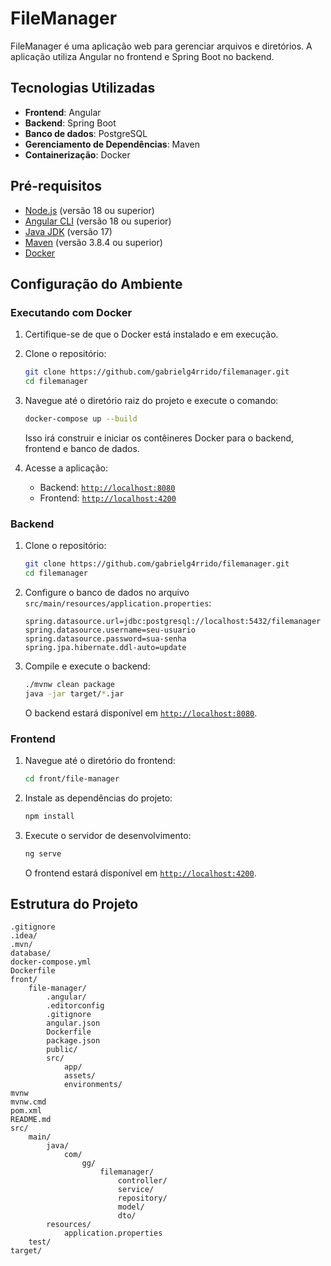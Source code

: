 # FileManager

FileManager é uma aplicação web para gerenciar arquivos e diretórios. A aplicação utiliza Angular no frontend e Spring Boot no backend.

## Tecnologias Utilizadas

- **Frontend**: Angular
- **Backend**: Spring Boot
- **Banco de dados**: PostgreSQL
- **Gerenciamento de Dependências**: Maven
- **Containerização**: Docker

## Pré-requisitos
- [Node.js](https://nodejs.org/) (versão 18 ou superior)
- [Angular CLI](https://angular.io/cli) (versão 18 ou superior)
- [Java JDK](https://www.oracle.com/java/technologies/javase-jdk17-downloads.html) (versão 17)
- [Maven](https://maven.apache.org/) (versão 3.8.4 ou superior)
- [Docker](https://www.docker.com/)

## Configuração do Ambiente
### Executando com Docker

1. Certifique-se de que o Docker está instalado e em execução.

2. Clone o repositório:

    ```sh
    git clone https://github.com/gabrielg4rrido/filemanager.git
    cd filemanager
    ```

3. Navegue até o diretório raiz do projeto e execute o comando:

    ```sh
    docker-compose up --build
    ```

   Isso irá construir e iniciar os contêineres Docker para o backend, frontend e banco de dados.


4. Acesse a aplicação:

   - Backend: [`http://localhost:8080`](command:_github.copilot.openSymbolFromReferences?%5B%22%22%2C%5B%7B%22uri%22%3A%7B%22scheme%22%3A%22file%22%2C%22authority%22%3A%22%22%2C%22path%22%3A%22%2Fhome%2Fgabrielgarrido%2FWorkspaces%2FPessoal%2Ffilemanager%2Ffront%2Ffile-manager%2Fsrc%2Fapp%2Fservice%2Fdiretorio.service.ts%22%2C%22query%22%3A%22%22%2C%22fragment%22%3A%22%22%7D%2C%22pos%22%3A%7B%22line%22%3A85%2C%22character%22%3A16%7D%7D%5D%2C%22ccba5f79-d892-4984-a7a1-b5068af09fea%22%5D "Go to definition")
   - Frontend: [`http://localhost:4200`](command:_github.copilot.openSymbolFromReferences?%5B%22%22%2C%5B%7B%22uri%22%3A%7B%22scheme%22%3A%22file%22%2C%22authority%22%3A%22%22%2C%22path%22%3A%22%2Fhome%2Fgabrielgarrido%2FWorkspaces%2FPessoal%2Ffilemanager%2Ffront%2Ffile-manager%2FREADME.md%22%2C%22query%22%3A%22%22%2C%22fragment%22%3A%22%22%7D%2C%22pos%22%3A%7B%22line%22%3A6%2C%22character%22%3A46%7D%7D%5D%2C%22ccba5f79-d892-4984-a7a1-b5068af09fea%22%5D "Go to definition")

### Backend

1. Clone o repositório:

    ```sh
    git clone https://github.com/gabrielg4rrido/filemanager.git
    cd filemanager
    ```

2. Configure o banco de dados no arquivo `src/main/resources/application.properties`:

    ```properties
    spring.datasource.url=jdbc:postgresql://localhost:5432/filemanager
    spring.datasource.username=seu-usuario
    spring.datasource.password=sua-senha
    spring.jpa.hibernate.ddl-auto=update
    ```

3. Compile e execute o backend:

    ```sh
    ./mvnw clean package
    java -jar target/*.jar
    ```

    O backend estará disponível em [`http://localhost:8080`](command:_github.copilot.openSymbolFromReferences?%5B%22%22%2C%5B%7B%22uri%22%3A%7B%22scheme%22%3A%22file%22%2C%22authority%22%3A%22%22%2C%22path%22%3A%22%2Fhome%2Fgabrielgarrido%2FWorkspaces%2FPessoal%2Ffilemanager%2Ffront%2Ffile-manager%2Fsrc%2Fapp%2Fservice%2Fdiretorio.service.ts%22%2C%22query%22%3A%22%22%2C%22fragment%22%3A%22%22%7D%2C%22pos%22%3A%7B%22line%22%3A85%2C%22character%22%3A16%7D%7D%5D%2C%22ccba5f79-d892-4984-a7a1-b5068af09fea%22%5D "Go to definition").

### Frontend

1. Navegue até o diretório do frontend:

    ```sh
    cd front/file-manager
    ```

2. Instale as dependências do projeto:

    ```sh
    npm install
    ```

3. Execute o servidor de desenvolvimento:

    ```sh
    ng serve
    ```

    O frontend estará disponível em [`http://localhost:4200`](command:_github.copilot.openSymbolFromReferences?%5B%22%22%2C%5B%7B%22uri%22%3A%7B%22scheme%22%3A%22file%22%2C%22authority%22%3A%22%22%2C%22path%22%3A%22%2Fhome%2Fgabrielgarrido%2FWorkspaces%2FPessoal%2Ffilemanager%2Ffront%2Ffile-manager%2FREADME.md%22%2C%22query%22%3A%22%22%2C%22fragment%22%3A%22%22%7D%2C%22pos%22%3A%7B%22line%22%3A6%2C%22character%22%3A46%7D%7D%5D%2C%22ccba5f79-d892-4984-a7a1-b5068af09fea%22%5D "Go to definition").

## Estrutura do Projeto

```plaintext
.gitignore
.idea/
.mvn/
database/
docker-compose.yml
Dockerfile
front/
    file-manager/
        .angular/
        .editorconfig
        .gitignore
        angular.json
        Dockerfile
        package.json
        public/
        src/
            app/
            assets/
            environments/
mvnw
mvnw.cmd
pom.xml
README.md
src/
    main/
        java/
            com/
                gg/
                    filemanager/
                        controller/
                        service/
                        repository/
                        model/
                        dto/
        resources/
            application.properties
    test/
target/
